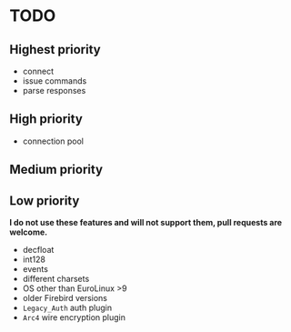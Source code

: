 # TODO

## Highest priority

- connect
- issue commands
- parse responses

## High priority

- connection pool

## Medium priority



## Low priority

**I do not use these features and will not support them, pull requests are welcome.**

- decfloat
- int128
- events
- different charsets
- OS other than EuroLinux >9
- older Firebird versions
- `Legacy_Auth` auth plugin
- `Arc4` wire encryption plugin